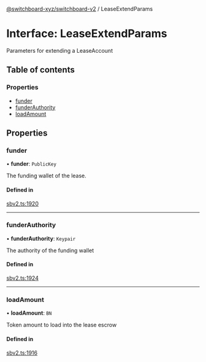 [@switchboard-xyz/switchboard-v2](/api/switchboardv2-api) / LeaseExtendParams

# Interface: LeaseExtendParams

Parameters for extending a LeaseAccount

## Table of contents

### Properties

- [funder](LeaseExtendParams.md#funder)
- [funderAuthority](LeaseExtendParams.md#funderauthority)
- [loadAmount](LeaseExtendParams.md#loadamount)

## Properties

### funder

• **funder**: `PublicKey`

The funding wallet of the lease.

#### Defined in

[sbv2.ts:1920](https://github.com/switchboard-xyz/switchboardv2-api/blob/dad46fc4/src/sbv2.ts#L1920)

---

### funderAuthority

• **funderAuthority**: `Keypair`

The authority of the funding wallet

#### Defined in

[sbv2.ts:1924](https://github.com/switchboard-xyz/switchboardv2-api/blob/dad46fc4/src/sbv2.ts#L1924)

---

### loadAmount

• **loadAmount**: `BN`

Token amount to load into the lease escrow

#### Defined in

[sbv2.ts:1916](https://github.com/switchboard-xyz/switchboardv2-api/blob/dad46fc4/src/sbv2.ts#L1916)
